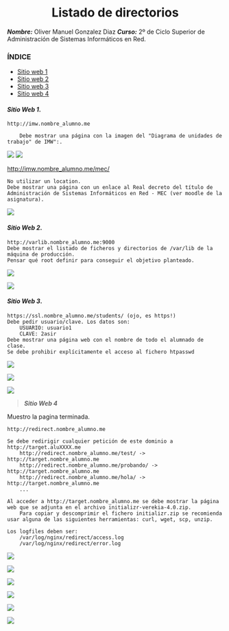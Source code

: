 <center>

# Listado de directorios


</center>

***Nombre:*** Oliver Manuel Gonzalez Diaz
***Curso:*** 2º de Ciclo Superior de Administración de Sistemas Informáticos en Red.

### ÍNDICE

+ [Sitio web 1](#id1)
+ [Sitio web 2](#id2)
+ [Sitio web 3](#id3)
+ [Sitio web 4](#id4)



#### ***Sitio Web 1***. <a name="id1"></a>

    http://imw.nombre_alumno.me
        
        Debe mostrar una página con la imagen del "Diagrama de unidades de trabajo" de IMW":.
![](./images/10.png)
![](./images/1.png)


http://imw.nombre_alumno.me/mec/

    No utilizar un location.
    Debe mostrar una página con un enlace al Real decreto del título de Administración de Sistemas Informáticos en Red - MEC (ver moodle de la asignatura).

![](./images/2.png)

#### ***Sitio Web 2***. <a name="id2"></a>

    http://varlib.nombre_alumno.me:9000
    Debe mostrar el listado de ficheros y directorios de /var/lib de la máquina de producción.
    Pensar qué root definir para conseguir el objetivo planteado.

![](./images/11.png)

![](./images/3.png)

#### ***Sitio Web 3***. <a name="id3"></a>

    https://ssl.nombre_alumno.me/students/ (ojo, es https!)
    Debe pedir usuario/clave. Los datos son:
        USUARIO: usuario1
        CLAVE: 2asir
    Debe mostrar una página web con el nombre de todo el alumnado de clase.
    Se debe prohibir explícitamente el acceso al fichero htpasswd

![](./images/12.png)

![](./images/4.png)

![](./images/5.png)


> ***Sitio Web 4*** 

Muestro la pagina terminada.


    http://redirect.nombre_alumno.me

    Se debe redirigir cualquier petición de este dominio a http://target.aluXXXX.me
        http://redirect.nombre_alumno.me/test/ -> http://target.nombre_alumno.me
        http://redirect.nombre_alumno.me/probando/ -> http://target.nombre_alumno.me
        http://redirect.nombre_alumno.me/hola/ -> http://target.nombre_alumno.me
        ...

    Al acceder a http://target.nombre_alumno.me se debe mostrar la página web que se adjunta en el archivo initializr-verekia-4.0.zip.
        Para copiar y descomprimir el fichero initializr.zip se recomienda usar alguna de las siguientes herramientas: curl, wget, scp, unzip.

    Los logfiles deben ser:
        /var/log/nginx/redirect/access.log
        /var/log/nginx/redirect/error.log

![](./images/20.png)

![](./images/21.png)

![](./images/13.png)

![](./images/14.png)

![](./images/6.png)

![](./images/8.png)


